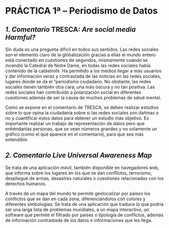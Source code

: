 # PRÁCTICA 1ª – Periodismo de Datos 
## *1.	Comentario* TRESCA: ***Are social media Harmful?***
Sin duda es una pregunta difícil en todos sus sentidos. Las redes sociales son el elemento claro de la globalización gracias a ellas el mundo entero está conectado en cuestiones de segundos, mismamente cuando se incendió la Catedral de Notre Dame, en todas las redes sociales había contenido de la catástrofe. Ha permitido a los medios llegar a más usuarios y dar información veraz y contrastada de las noticias en las redes sociales, lugares donde se da el “periodismo ciudadano. No obstante, las redes sociales tienen también otra cara, una más oscura y no tan positiva. Las redes sociales han contribuido a polarización social en diferentes cuestiones además de ser la causa de muchos problemas de salud mental.

Como se expone en el comentario de TRESCA, se deben realizar estudios sobre lo que opina la ciudadanía sobre si las redes sociales son dañinas o no y cuantificar estos datos para obtener un estudio más objetivo. Es importante realizar un trabajo de representación de datos pero que entiéndanlas personas, que se vean números grandes y no solamente un gráfico (como el que aparece en el comentario), para que sea más entendible. 

## *2.	Comentario* ***Live Universal Awareness Map***

Se trata de una aplicación móvil, también disponible en navegadores web, que informa sobre los lugares en los que se dan conflictos, terrorismo, despliegue de armas, desastres naturales o cuestiones relacionadas con los derechos humanos. 

A través de un mapa del mundo te permite geolocalizar por países los conflictos que se dan en cada zona, diferenciándolos con colores y diferentes simbologías. Se trata de una aplicación que traduce lo que podría ser una larga lista de problemas mundiales, a un mapa interactivo, un software que permite el filtrado por países o tipología de conflictos, además de información contrastada de los datos e informaciones que les llega. 
